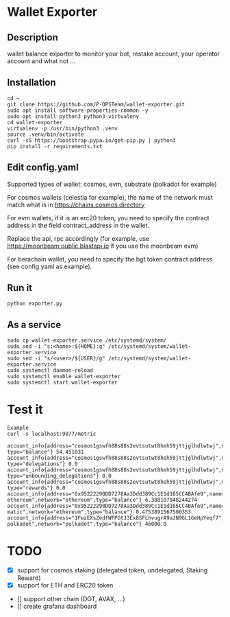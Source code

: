 # Wallet Exporter

## Description

wallet balance exporter to monitor your bot, restake account, your operator account and what not ...

## Installation

```
cd ~
git clone https://github.com/P-OPSTeam/wallet-exporter.git
sudo apt install software-properties-common -y
sudo apt install python3 python3-virtualenv
cd wallet-exporter
virtualenv -p /usr/bin/python3 .venv
source .venv/bin/activate
curl -sS https://bootstrap.pypa.io/get-pip.py | python3
pip install -r requirements.txt
```

## Edit config.yaml

Supported types of wallet: cosmos, evm, substrate (polkadot for example)

For cosmos wallets (celestia for example), the name of the network must match what is in https://chains.cosmos.directory

For evm wallets, if it is an erc20 token, you need to specify the contract address in the field contract_address in the wallet.

Replace the api, rpc accordingly (for example, use https://moonbeam.public.blastapi.io if you use the moonbeam evm)

For berachain wallet, you need to specify the bgt token contract address (see config.yaml as example).

## Run it

```
python exporter.py
```

## As a service

```
sudo cp wallet-exporter.service /etc/systemd/system/
sudo sed -i "s:<home>:${HOME}:g" /etc/systemd/system/wallet-exporter.service
sudo sed -i "s/<user>/${USER}/g" /etc/systemd/system/wallet-exporter.service
sudo systemctl daemon-reload 
sudo systemctl enable wallet-exporter
sudo systemctl start wallet-exporter
```

# Test it

```
Example
curl -s localhost:9877/metric

account_info{address="cosmos1gswfh88s88s2evtsutwt8heh59jttjglhdlwtwj",name="validator",network="cosmoshub", type="balance"} 54.451031
account_info{address="cosmos1gswfh88s88s2evtsutwt8heh59jttjglhdlwtwj",name="validator",network="cosmoshub", type="delegations"} 0.0
account_info{address="cosmos1gswfh88s88s2evtsutwt8heh59jttjglhdlwtwj",name="validator",network="cosmoshub", type="unbounding_delegations"} 0.0
account_info{address="cosmos1gswfh88s88s2evtsutwt8heh59jttjglhdlwtwj",name="validator",network="cosmoshub", type="rewards"} 0.0
account_info{address="0x95222290DD7278Aa3Ddd389Cc1E1d165CC4BAfe9",name="broadcaster ethereum",network="ethereum",type="balance"} 6.388107948244274
account_info{address="0x95222290DD7278Aa3Ddd389Cc1E1d165CC4BAfe9",name="broadcaster matic",network="ethereum",type="balance"} 0.4753891567500353
account_info{address="1FwzEXsZedfWFPGtJ3Ex8SFLhvugrA9aJN9GL1GeHpYeqf7",name="broadcaster polkadot",network="polkadot",type="balance"} 46000.0

```
# TODO

- [X] support for cosmos staking (delegated token, undelegated, Staking Reward)
- [X] support for ETH and ERC20 token
- [] support other chain (DOT, AVAX, ...)
- [] create grafana dashboard
